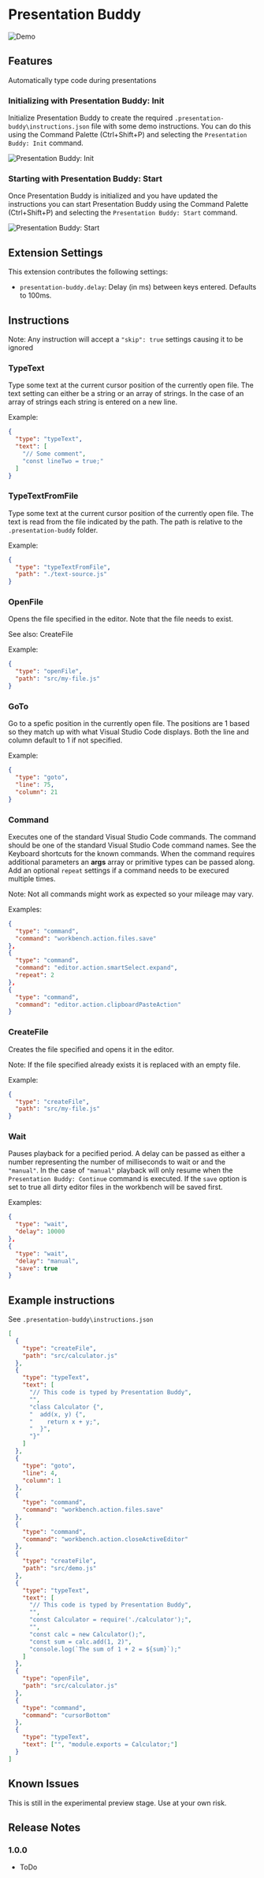 # Presentation Buddy

![Demo](./images/demo.gif)

## Features

Automatically type code during presentations

### Initializing with Presentation Buddy: Init

Initialize Presentation Buddy to create the required `.presentation-buddy\instructions.json` file with some demo instructions.
You can do this using the Command Palette (Ctrl+Shift+P) and selecting the `Presentation Buddy: Init` command.

![Presentation Buddy: Init](./images/pb-init.png)

### Starting with Presentation Buddy: Start

Once Presentation Buddy is initialized and you have updated the instructions you can start Presentation Buddy using the Command Palette (Ctrl+Shift+P) and selecting the `Presentation Buddy: Start` command.

![Presentation Buddy: Start](./images/pb-start.png)

## Extension Settings

This extension contributes the following settings:

- `presentation-buddy.delay`: Delay (in ms) between keys entered. Defaults to 100ms.

## Instructions

Note: Any instruction will accept a `"skip": true` settings causing it to be ignored

### TypeText

Type some text at the current cursor position of the currently open file. The text setting can either be a string or an array of strings. In the case of an array of strings each string is entered on a new line.

Example:

```JSON
{
  "type": "typeText",
  "text": [
    "// Some comment",
    "const lineTwo = true;"
  ]
}
```

### TypeTextFromFile

Type some text at the current cursor position of the currently open file. The text is read from the file indicated by the path. The path is relative to the `.presentation-buddy` folder.

Example:

```JSON
{
  "type": "typeTextFromFile",
  "path": "./text-source.js"
}
```

### OpenFile

Opens the file specified in the editor. Note that the file needs to exist.

See also: CreateFile

Example:

```JSON
{
  "type": "openFile",
  "path": "src/my-file.js"
}
```

### GoTo

Go to a spefic position in the currently open file. The positions are 1 based so they match up with what Visual Studio Code displays. Both the line and column default to 1 if not specified.

Example:

```JSON
{
  "type": "goto",
  "line": 75,
  "column": 21
}
```

### Command

Executes one of the standard Visual Studio Code commands. The command should be one of the standard Visual Studio Code command names. See the Keyboard shortcuts for the known commands. When the command requires additional parameters an **args** array or primitive types can be passed along. Add an optional `repeat` settings if a command needs to be execured multiple times.

Note: Not all commands might work as expected so your mileage may vary.

Examples:

```JSON
{
  "type": "command",
  "command": "workbench.action.files.save"
},
{
  "type": "command",
  "command": "editor.action.smartSelect.expand",
  "repeat": 2
},
{
  "type": "command",
  "command": "editor.action.clipboardPasteAction"
}
```

### CreateFile

Creates the file specified and opens it in the editor.

Note: If the file specified already exists it is replaced with an empty file.

Example:

```JSON
{
  "type": "createFile",
  "path": "src/my-file.js"
}
```

### Wait

Pauses playback for a pecified period. A delay can be passed as either a number representing the number of milliseconds to wait or and the `"manual"`. In the case of `"manual"` playback will only resume when the `Presentation Buddy: Continue` command is executed. If the `save` option is set to true all dirty editor files in the workbench will be saved first.

Examples:

```JSON
{
  "type": "wait",
  "delay": 10000
},
{
  "type": "wait",
  "delay": "manual",
  "save": true
}
```

## Example instructions

See `.presentation-buddy\instructions.json`

```json
[
  {
    "type": "createFile",
    "path": "src/calculator.js"
  },
  {
    "type": "typeText",
    "text": [
      "// This code is typed by Presentation Buddy",
      "",
      "class Calculator {",
      "  add(x, y) {",
      "    return x + y;",
      "  }",
      "}"
    ]
  },
  {
    "type": "goto",
    "line": 4,
    "column": 1
  },
  {
    "type": "command",
    "command": "workbench.action.files.save"
  },
  {
    "type": "command",
    "command": "workbench.action.closeActiveEditor"
  },
  {
    "type": "createFile",
    "path": "src/demo.js"
  },
  {
    "type": "typeText",
    "text": [
      "// This code is typed by Presentation Buddy",
      "",
      "const Calculator = require('./calculator');",
      "",
      "const calc = new Calculator();",
      "const sum = calc.add(1, 2)",
      "console.log(`The sum of 1 + 2 = ${sum}`);"
    ]
  },
  {
    "type": "openFile",
    "path": "src/calculator.js"
  },
  {
    "type": "command",
    "command": "cursorBottom"
  },
  {
    "type": "typeText",
    "text": ["", "module.exports = Calculator;"]
  }
]
```

## Known Issues

This is still in the experimental preview stage. Use at your own risk.

## Release Notes

### 1.0.0

- ToDo
